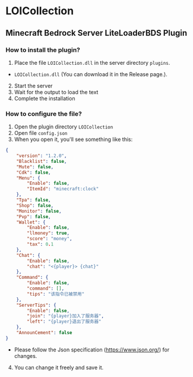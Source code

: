 # LOICollection
## Minecraft Bedrock Server LiteLoaderBDS Plugin

### How to install the plugin?
1. Place the file `LOICollection.dll` in the server directory `plugins`.
- `LOICollection.dll` (You can download it in the Release page.).
2. Start the server
3. Wait for the output to load the text
4. Complete the installation

### How to configure the file?
1. Open the plugin directory `LOICollection`
2. Open file `config.json`
3. When you open it, you'll see something like this:
```json
{
    "version": "1.2.0",
    "Blacklist": false,
    "Mute": false, 
    "Cdk": false,
    "Menu": {
        "Enable": false,
        "ItemId": "minecraft:clock" 
    },
    "Tpa": false,
    "Shop": false,
    "Monitor": false,
    "Pvp": false,
    "Wallet": {
        "Enable": false,
        "llmoney": true,
        "score": "money",
        "tax": 0.1 
    },
    "Chat": {
        "Enable": false,
        "chat": "<{player}> {chat}"
    },
    "Command": {
        "Enable": false,
        "command": [],
        "tips": "该指令已被禁用" 
    },
    "ServerTips": {
        "Enable": false,
        "join": "{player}加入了服务器",
        "left": "{player}退出了服务器" 
    },
    "AnnounCement": false
}
```
- Please follow the Json specification (https://www.json.org/) for changes.
4. You can change it freely and save it.